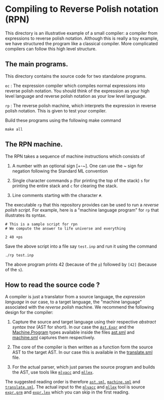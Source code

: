 # Compiling to Reverse Polish notation (RPN)


This directory is an illustrative example of a small compiler: a
compiler from expressions to reverse polish notation. Although this is
really a toy example, we have structured the program like a classical
compiler. More complicated compilers can follow this high level
structure.

## The main programs.

This directory contains the source code for two standalone programs.

`ec`
:   The expression compiler which compiles normal expressions into
    reverse polish notation. You should think of the expression as
    your high level language and reverse polish notation as your low
    level language.

`rp`
:   The reverse polish machine, which interprets the expression in
    reverse polish notation. This is given to test your compiler.

Build these programs using the following make command

```
make all
```

## The RPN machine.

The RPN takes a sequence of machine instructions which consists of

1. A number with an optional sign [+-~]. One can use the ~ sign for
   negation following the Standard ML convention

2. Single character commands `p` (for printing the top of the stack)
   `s` for printing the entire stack and `c` for clearing the stack.

3. Line comments starting with the character `#`.

The executable `rp` that this repository provides can be used to run a
_reverse polish script_. For example, here is a "machine language
program" for `rp` that illustrates its syntax.


```
# This is a sample script for rpn
# We compute the answer to life universe and everything

2 40 +ps

```

Save the above script into a file say `test.inp` and run it using the
command

```
./rp test.inp

```

The above program prints 42 (because of the `p`) followed by `[42]`
(because of the `s`).

## How to read the source code ?

A compiler is just a translator from a source language, the
_expression language_ in our case, to a target language, the "machine
language" associated with the _reverse polish_ machine. We recommend
the following design for the compiler:

1. Capture the source and target language using their respective
   _abstract syntax tree_ (AST for short). In our case the
   [`Ast.Expr`][ast] and the [Machine.Program][machine] types
   available inside the files [ast.sml][ast] and
   [machine.sml][machine] captures them respectively.

2. The core of the compiler is then written as a function form the
   source AST to the target AST. In our case this is available in the
   [translate.sml][translate] file.

3. For the actual parser, which just parses the source program and
   builds the AST, use tools like [`mlyacc`][mlyacc] and
   [`mllex`][mllex].

The suggested reading order is therefore [`ast.sml`][ast],
[`machine.sml`][machine] and [`translate.sml`][translate]. The actual
input to the [`mlyacc`][mlyacc] and [`mllex`][mllex] tool is source
[`expr.grm`][expr.grm] and [`expr.lex`][expr.lex] which you can skip
in the first reading.


[ast]: <ast.sml>
[machine]: <machine.sml>
[translate]: <machine.sml>
[expr.grm]: <expr.grm>
[expr.lex]: <expr.lex>
[mlyacc]: <http://mlton.org/MLYacc>
[mllex]: <http://mlton.org/MLLex>
